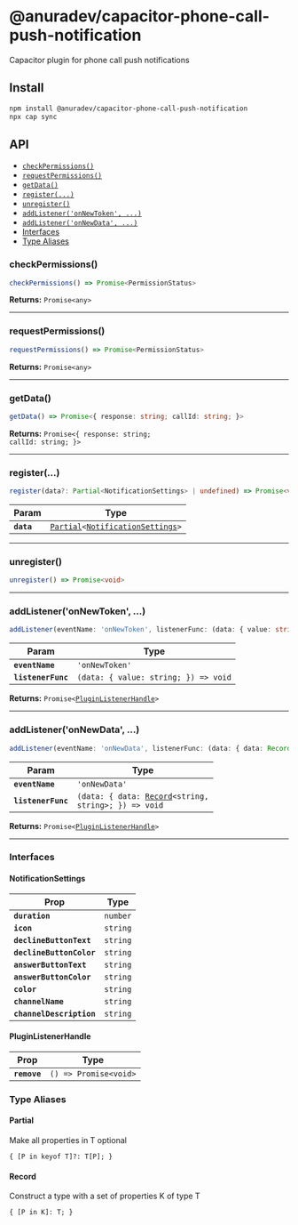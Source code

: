 # @anuradev/capacitor-phone-call-push-notification

Capacitor plugin for phone call push notifications

## Install

```bash
npm install @anuradev/capacitor-phone-call-push-notification
npx cap sync
```

## API

<docgen-index>

* [`checkPermissions()`](#checkpermissions)
* [`requestPermissions()`](#requestpermissions)
* [`getData()`](#getdata)
* [`register(...)`](#register)
* [`unregister()`](#unregister)
* [`addListener('onNewToken', ...)`](#addlisteneronnewtoken-)
* [`addListener('onNewData', ...)`](#addlisteneronnewdata-)
* [Interfaces](#interfaces)
* [Type Aliases](#type-aliases)

</docgen-index>

<docgen-api>
<!--Update the source file JSDoc comments and rerun docgen to update the docs below-->

### checkPermissions()

```typescript
checkPermissions() => Promise<PermissionStatus>
```

**Returns:** <code>Promise&lt;any&gt;</code>

--------------------


### requestPermissions()

```typescript
requestPermissions() => Promise<PermissionStatus>
```

**Returns:** <code>Promise&lt;any&gt;</code>

--------------------


### getData()

```typescript
getData() => Promise<{ response: string; callId: string; }>
```

**Returns:** <code>Promise&lt;{ response: string; callId: string; }&gt;</code>

--------------------


### register(...)

```typescript
register(data?: Partial<NotificationSettings> | undefined) => Promise<void>
```

| Param      | Type                                                                                                        |
| ---------- | ----------------------------------------------------------------------------------------------------------- |
| **`data`** | <code><a href="#partial">Partial</a>&lt;<a href="#notificationsettings">NotificationSettings</a>&gt;</code> |

--------------------


### unregister()

```typescript
unregister() => Promise<void>
```

--------------------


### addListener('onNewToken', ...)

```typescript
addListener(eventName: 'onNewToken', listenerFunc: (data: { value: string; }) => void) => Promise<PluginListenerHandle>
```

| Param              | Type                                               |
| ------------------ | -------------------------------------------------- |
| **`eventName`**    | <code>'onNewToken'</code>                          |
| **`listenerFunc`** | <code>(data: { value: string; }) =&gt; void</code> |

**Returns:** <code>Promise&lt;<a href="#pluginlistenerhandle">PluginListenerHandle</a>&gt;</code>

--------------------


### addListener('onNewData', ...)

```typescript
addListener(eventName: 'onNewData', listenerFunc: (data: { data: Record<string, string>; }) => void) => Promise<PluginListenerHandle>
```

| Param              | Type                                                                                          |
| ------------------ | --------------------------------------------------------------------------------------------- |
| **`eventName`**    | <code>'onNewData'</code>                                                                      |
| **`listenerFunc`** | <code>(data: { data: <a href="#record">Record</a>&lt;string, string&gt;; }) =&gt; void</code> |

**Returns:** <code>Promise&lt;<a href="#pluginlistenerhandle">PluginListenerHandle</a>&gt;</code>

--------------------


### Interfaces


#### NotificationSettings

| Prop                     | Type                |
| ------------------------ | ------------------- |
| **`duration`**           | <code>number</code> |
| **`icon`**               | <code>string</code> |
| **`declineButtonText`**  | <code>string</code> |
| **`declineButtonColor`** | <code>string</code> |
| **`answerButtonText`**   | <code>string</code> |
| **`answerButtonColor`**  | <code>string</code> |
| **`color`**              | <code>string</code> |
| **`channelName`**        | <code>string</code> |
| **`channelDescription`** | <code>string</code> |


#### PluginListenerHandle

| Prop         | Type                                      |
| ------------ | ----------------------------------------- |
| **`remove`** | <code>() =&gt; Promise&lt;void&gt;</code> |


### Type Aliases


#### Partial

Make all properties in T optional

<code>{ [P in keyof T]?: T[P]; }</code>


#### Record

Construct a type with a set of properties K of type T

<code>{ [P in K]: T; }</code>

</docgen-api>
